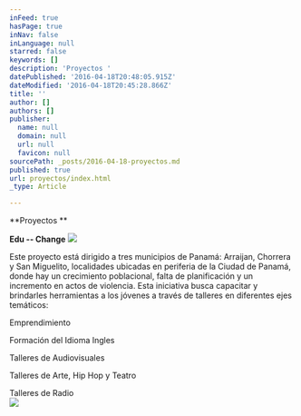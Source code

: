 ```yaml
---
inFeed: true
hasPage: true
inNav: false
inLanguage: null
starred: false
keywords: []
description: 'Proyectos '
datePublished: '2016-04-18T20:48:05.915Z'
dateModified: '2016-04-18T20:45:28.866Z'
title: ''
author: []
authors: []
publisher:
  name: null
  domain: null
  url: null
  favicon: null
sourcePath: _posts/2016-04-18-proyectos.md
published: true
url: proyectos/index.html
_type: Article

---
```

**Proyectos **

**Edu -- Change**
![](https://the-grid-user-content.s3-us-west-2.amazonaws.com/9054e5ee-445d-4f16-a0dd-caf6451280bb.jpg)

Este proyecto está dirigido a tres municipios de Panamá: Arraijan, Chorrera y San Miguelito, localidades ubicadas en periferia de la Ciudad de Panamá, donde hay un crecimiento poblacional, falta de planificación y un incremento en actos de violencia. Esta iniciativa busca capacitar y brindarles herramientas a los jóvenes a través de talleres en diferentes ejes temáticos:

Emprendimiento

Formación del Idioma Ingles

Talleres de Audiovisuales

Talleres de Arte, Hip Hop y Teatro

Talleres de Radio  
![](https://the-grid-user-content.s3-us-west-2.amazonaws.com/056d1116-2d84-406b-b3ad-2b3e0b8f5341.jpg)